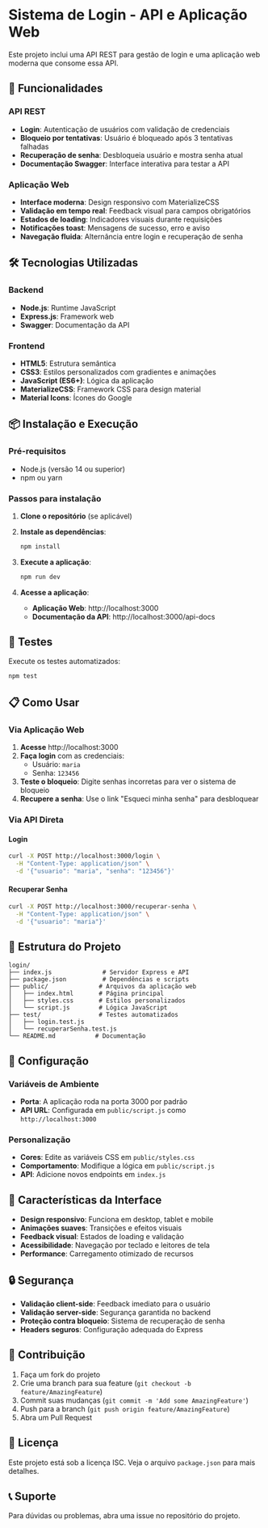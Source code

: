# Sistema de Login - API e Aplicação Web

Este projeto inclui uma API REST para gestão de login e uma aplicação web moderna que consome essa API.

## 🚀 Funcionalidades

### API REST
- **Login**: Autenticação de usuários com validação de credenciais
- **Bloqueio por tentativas**: Usuário é bloqueado após 3 tentativas falhadas
- **Recuperação de senha**: Desbloqueia usuário e mostra senha atual
- **Documentação Swagger**: Interface interativa para testar a API

### Aplicação Web
- **Interface moderna**: Design responsivo com MaterializeCSS
- **Validação em tempo real**: Feedback visual para campos obrigatórios
- **Estados de loading**: Indicadores visuais durante requisições
- **Notificações toast**: Mensagens de sucesso, erro e aviso
- **Navegação fluida**: Alternância entre login e recuperação de senha

## 🛠️ Tecnologias Utilizadas

### Backend
- **Node.js**: Runtime JavaScript
- **Express.js**: Framework web
- **Swagger**: Documentação da API

### Frontend
- **HTML5**: Estrutura semântica
- **CSS3**: Estilos personalizados com gradientes e animações
- **JavaScript (ES6+)**: Lógica da aplicação
- **MaterializeCSS**: Framework CSS para design material
- **Material Icons**: Ícones do Google

## 📦 Instalação e Execução

### Pré-requisitos
- Node.js (versão 14 ou superior)
- npm ou yarn

### Passos para instalação

1. **Clone o repositório** (se aplicável)
2. **Instale as dependências**:
   ```bash
   npm install
   ```

3. **Execute a aplicação**:
   ```bash
   npm run dev
   ```

4. **Acesse a aplicação**:
   - **Aplicação Web**: http://localhost:3000
   - **Documentação da API**: http://localhost:3000/api-docs

## 🧪 Testes

Execute os testes automatizados:

```bash
npm test
```

## 📋 Como Usar

### Via Aplicação Web

1. **Acesse** http://localhost:3000
2. **Faça login** com as credenciais:
   - Usuário: `maria`
   - Senha: `123456`
3. **Teste o bloqueio**: Digite senhas incorretas para ver o sistema de bloqueio
4. **Recupere a senha**: Use o link "Esqueci minha senha" para desbloquear

### Via API Direta

#### Login
```bash
curl -X POST http://localhost:3000/login \
  -H "Content-Type: application/json" \
  -d '{"usuario": "maria", "senha": "123456"}'
```

#### Recuperar Senha
```bash
curl -X POST http://localhost:3000/recuperar-senha \
  -H "Content-Type: application/json" \
  -d '{"usuario": "maria"}'
```

## 📁 Estrutura do Projeto

```
login/
├── index.js              # Servidor Express e API
├── package.json          # Dependências e scripts
├── public/              # Arquivos da aplicação web
│   ├── index.html       # Página principal
│   ├── styles.css       # Estilos personalizados
│   └── script.js        # Lógica JavaScript
├── test/                # Testes automatizados
│   ├── login.test.js
│   └── recuperarSenha.test.js
└── README.md           # Documentação
```

## 🔧 Configuração

### Variáveis de Ambiente
- **Porta**: A aplicação roda na porta 3000 por padrão
- **API URL**: Configurada em `public/script.js` como `http://localhost:3000`

### Personalização
- **Cores**: Edite as variáveis CSS em `public/styles.css`
- **Comportamento**: Modifique a lógica em `public/script.js`
- **API**: Adicione novos endpoints em `index.js`

## 🎨 Características da Interface

- **Design responsivo**: Funciona em desktop, tablet e mobile
- **Animações suaves**: Transições e efeitos visuais
- **Feedback visual**: Estados de loading e validação
- **Acessibilidade**: Navegação por teclado e leitores de tela
- **Performance**: Carregamento otimizado de recursos

## 🔒 Segurança

- **Validação client-side**: Feedback imediato para o usuário
- **Validação server-side**: Segurança garantida no backend
- **Proteção contra bloqueio**: Sistema de recuperação de senha
- **Headers seguros**: Configuração adequada do Express

## 🤝 Contribuição

1. Faça um fork do projeto
2. Crie uma branch para sua feature (`git checkout -b feature/AmazingFeature`)
3. Commit suas mudanças (`git commit -m 'Add some AmazingFeature'`)
4. Push para a branch (`git push origin feature/AmazingFeature`)
5. Abra um Pull Request

## 📄 Licença

Este projeto está sob a licença ISC. Veja o arquivo `package.json` para mais detalhes.

## 📞 Suporte

Para dúvidas ou problemas, abra uma issue no repositório do projeto. 